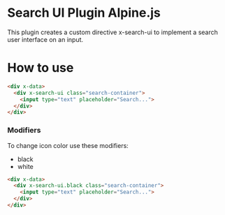 # Search UI Plugin Alpine.js

This plugin creates a custom directive x-search-ui to implement a search user interface on an input.

# How to use

```html
<div x-data>
  <div x-search-ui class="search-container">
    <input type="text" placeholder="Search...">
  </div>
</div>
```

### Modifiers

To change icon color use these modifiers:

- black
- white

```html
<div x-data>
  <div x-search-ui.black class="search-container">
    <input type="text" placeholder="Search...">
  </div>
</div>
```
